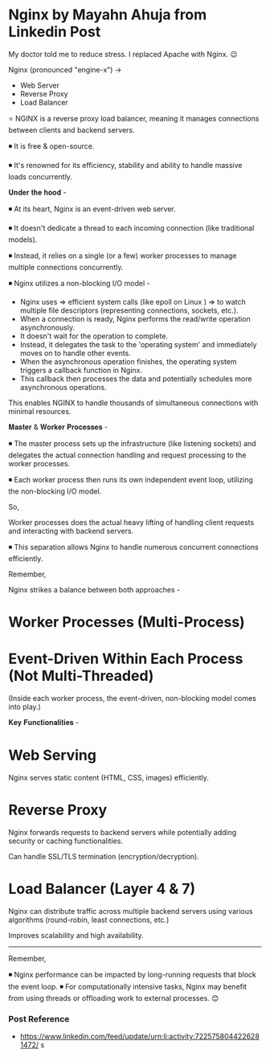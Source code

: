 # Nginx by Mayahn Ahuja from Linkedin Post

My doctor told me to reduce stress. I replaced Apache with Nginx. 😉

Nginx (pronounced "engine-x") ->

- Web Server
- Reverse Proxy
- Load Balancer

⭐ NGINX is a reverse proxy load balancer, meaning it manages connections between clients and backend servers.

◾ It is free & open-source.

◾ It's renowned for its efficiency, stability and ability to handle massive loads concurrently.

𝐔𝐧𝐝𝐞𝐫 𝐭𝐡𝐞 𝐡𝐨𝐨𝐝 -

◾ At its heart, Nginx is an event-driven web server.

◾ It doesn't dedicate a thread to each incoming connection (like traditional models).

◾ Instead, it relies on a single (or a few) worker processes to manage multiple connections concurrently.

◾ Nginx utilizes a non-blocking I/O model -

- Nginx uses => efficient system calls (like epoll on Linux ) => to watch multiple file descriptors (representing connections, sockets, etc.).
- When a connection is ready, Nginx performs the read/write operation asynchronously.
- It doesn't wait for the operation to complete.
- Instead, it delegates the task to the 'operating system' and immediately moves on to handle other events.
- When the asynchronous operation finishes, the operating system triggers a callback function in Nginx.
- This callback then processes the data and potentially schedules more asynchronous operations.

This enables NGINX to handle thousands of simultaneous connections with minimal resources.

𝐌𝐚𝐬𝐭𝐞𝐫 & 𝐖𝐨𝐫𝐤𝐞𝐫 𝐏𝐫𝐨𝐜𝐞𝐬𝐬𝐞𝐬 -

◾ The master process sets up the infrastructure (like listening sockets) and delegates the actual connection handling and request processing to the worker processes.

◾ Each worker process then runs its own independent event loop, utilizing the non-blocking I/O model.

So,

Worker processes does the actual heavy lifting of handling client requests and interacting with backend servers.

◾ This separation allows Nginx to handle numerous concurrent connections efficiently.

Remember,

Nginx strikes a balance between both approaches -

# Worker Processes (Multi-Process)

# Event-Driven Within Each Process (Not Multi-Threaded)

(Inside each worker process, the event-driven, non-blocking model comes into play.)

𝐊𝐞𝐲 𝐅𝐮𝐧𝐜𝐭𝐢𝐨𝐧𝐚𝐥𝐢𝐭𝐢𝐞𝐬 -

# Web Serving

Nginx serves static content (HTML, CSS, images) efficiently.

# Reverse Proxy

Nginx forwards requests to backend servers while potentially adding security or caching functionalities.

Can handle SSL/TLS termination (encryption/decryption).

# Load Balancer (Layer 4 & 7)

Nginx can distribute traffic across multiple backend servers using various algorithms (round-robin, least connections, etc.)

Improves scalability and high availability.

---

Remember,

◾ Nginx performance can be impacted by long-running requests that block the event loop.
◾ For computationally intensive tasks, Nginx may benefit from using threads or offloading work to external processes. 😊

### Post Reference

- https://www.linkedin.com/feed/update/urn:li:activity:7225758044226281472/
s